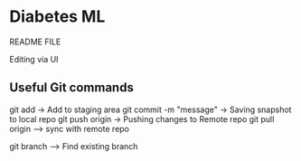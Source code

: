 # Diabetes ML
README FILE

Editing via UI

## Useful Git commands
git add <filename>  -> Add to staging area
git commit -m "message" -> Saving snapshot to local repo
git push origin  -> Pushing changes to Remote repo
git pull origin --> sync with remote repo


git branch --> Find existing branch